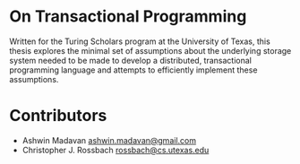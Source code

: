 # On Transactional Programming
Written for the Turing Scholars program at the University of Texas, this thesis explores the minimal 
set of assumptions about the underlying storage system needed to be made to develop a distributed, 
transactional programming language and attempts to efficiently implement these assumptions.

# Contributors
- Ashwin Madavan <ashwin.madavan@gmail.com>
- Christopher J. Rossbach <rossbach@cs.utexas.edu>
